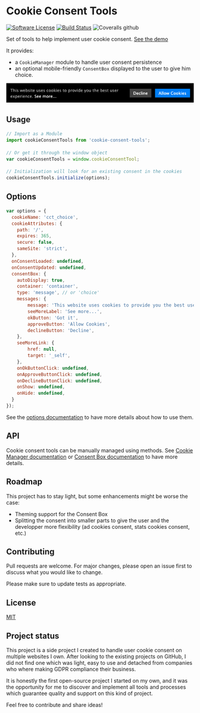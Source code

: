 # Cookie Consent Tools

[![Software License](https://img.shields.io/badge/license-MIT-brightgreen.svg?style=flat-square)](LICENSE.md)
[![Build Status](https://img.shields.io/travis/com/Wharenn/cookie-consent-tools/master.svg?style=flat-square)](https://travis-ci.com/Wharenn/cookie-consent-tools)
![Coveralls github](https://img.shields.io/coveralls/github/Wharenn/cookie-consent-tools)

Set of tools to help implement user cookie consent. [See the demo](https://wharenn.github.io/cookie-consent-tools/docs/demo/index.html)

It provides:
* a `CookieManager` module to handle user consent persistence
* an optional mobile-friendly `ConsentBox` displayed to the user to give him choice. 

![Consent Box choice](./docs/images/consent-box.png)

## Usage

```javascript
// Import as a Module
import cookieConsentTools from 'cookie-consent-tools';

// Or get it through the window object
var cookieConsentTools = window.cookieConsentTool;

// Initialization will look for an existing consent in the cookies
cookieConsentTools.initialize(options);
```

## Options

```javascript
var options = {
  cookieName: 'cct_choice',
  cookieAttributes: {
    path: '/',
    expires: 365,
    secure: false,
    sameSite: 'strict',
  },
  onConsentLoaded: undefined,
  onConsentUpdated: undefined,
  consentBox: {
    autoDisplay: true,
    container: 'container',
    type: 'message', // or 'choice'
    messages: {
        message: 'This website uses cookies to provide you the best user experience.',
        seeMoreLabel: 'See more...',
        okButton: 'Got it',
        approveButton: 'Allow Cookies',
        declineButton: 'Decline',
    },
    seeMoreLink: {
        href: null,
        target: '_self',
    },
    onOkButtonClick: undefined,
    onApproveButtonClick: undefined,
    onDeclineButtonClick: undefined,
    onShow: undefined,
    onHide: undefined,
  }
});
```

See the [options documentation](./docs/options.md) to have more details about how to use them.

## API

Cookie consent tools can be manually managed using methods. See [Cookie Manager documentation](./docs/cookie-manager.md) or [Consent Box documentation](./docs/consent-box.md) to have more details.

## Roadmap
This project has to stay light, but some enhancements might be worse the case:

* Theming support for the Consent Box
* Splitting the consent into smaller parts to give the user and the developper more flexibility (ad cookies consent, stats cookies consent, etc.)

## Contributing
Pull requests are welcome. For major changes, please open an issue first to discuss what you would like to change.

Please make sure to update tests as appropriate.

## License
[MIT](./LICENSE.md)

## Project status

This project is a side project I created to handle user cookie consent on multiple websites I own. After looking to the existing projects on GitHub, I did not find one which was light, easy to use and detached from companies who where making GDPR compliance their business.

It is honestly the first open-source project I started on my own, and it was the opportunity for me to discover and implement all tools and processes which guarantee quality and support on this kind of project. 

Feel free to contribute and share ideas!
